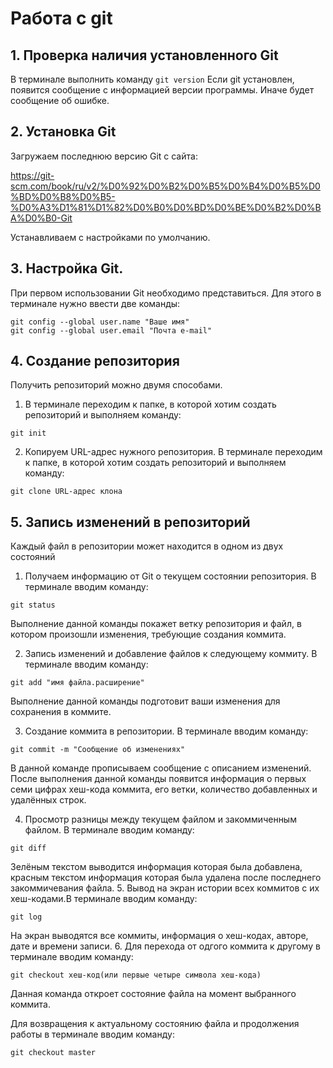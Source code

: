 # Работа с git
## 1. Проверка наличия установленного Git
В терминале выполнить команду `git version`
Если git установлен, появится сообщение с информацией версии программы. Иначе будет сообщение об ошибке.

## 2. Установка Git
Загружаем последнюю версию Git с сайта:

https://git-scm.com/book/ru/v2/%D0%92%D0%B2%D0%B5%D0%B4%D0%B5%D0%BD%D0%B8%D0%B5-%D0%A3%D1%81%D1%82%D0%B0%D0%BD%D0%BE%D0%B2%D0%BA%D0%B0-Git

Устанавливаем с настройками по умолчанию.

## 3. Настройка Git.
При первом использовании Git необходимо представиться. Для этого в терминале нужно ввести две команды:
```
git config --global user.name "Ваше имя"
git config --global user.email "Почта e-mail"
```

## 4. Создание репозитория
Получить репозиторий можно двумя способами.
1. В терминале переходим к папке, в которой хотим создать репозиторий и выполняем команду:
```
git init
```
2. Копируем URL-адрес нужного репозитория. В терминале переходим к папке, в которой хотим создать репозиторий и выполняем команду:
```
git clone URL-адрес клона
```
## 5. Запись изменений в репозиторий

Каждый файл в репозитории может находится в одном из двух состояний

1. Получаем информацию от Git о текущем состоянии репозитория. В терминале вводим команду:
```
git status
```
Выполнение данной команды покажет ветку репозитория и файл, в котором произошли изменения, требующие создания коммита.

2. Запись изменений и добавление файлов к следующему коммиту. В терминале вводим команду:
```
git add "имя файла.расширение"
``` 
Выполнение данной команды подготовит ваши изменения для сохранения в коммите.

3. Создание коммита в репозитории. В терминале вводим команду:
```
git commit -m "Сообщение об изменениях"
``` 
В данной команде прописываем сообщение с описанием изменений. После выполнения данной команды появится информация о первых семи цифрах хеш-кода коммита, его ветки, количество добавленных и удалённых строк.

4. Просмотр разницы между текущем файлом и закоммиченным файлом. В терминале вводим команду:
```
git diff
``` 
Зелёным текстом выводится информация которая была добавлена, красным текстом информация которая была удалена после последнего закоммичевания файла.
5. Вывод на экран истории всех коммитов с их хеш-кодами.В терминале вводим команду:
```
git log
``` 
На экран выводятся все коммиты, информация о хеш-кодах, авторе, дате и времени записи.
6. Для перехода от одгого коммита к другому в терминале вводим команду:
```
git checkout хеш-код(или первые четыре символа хеш-кода)
``` 
Данная команда откроет состояние файла на момент выбранного коммита.

Для возвращения к актуальному состоянию файла и продолжения работы в терминале вводим команду:
```
git checkout master
``` 